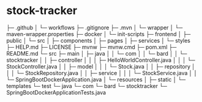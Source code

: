 # stock-tracker
├─ .github
│  └─ workflows
├─ .gitignore
├─ .mvn
│  └─ wrapper
│     └─ maven-wrapper.properties
├─ docker
│  └─ init-scripts
├─ frontend
│  ├─ public
│  └─ src
│     ├─ components
│     ├─ pages
│     ├─ services
│     └─ styles
├─ HELP.md
├─ LICENSE
├─ mvnw
├─ mvnw.cmd
├─ pom.xml
├─ README.md
└─ src
   ├─ main
   │  ├─ java
   │  │  └─ com
   │  │     └─ bard
   │  │        └─ stocktracker
   │  │           ├─ controller
   │  │           │  ├─ HelloWorldController.java
   │  │           │  └─ StockController.java
   │  │           ├─ model
   │  │           │  └─ Stock.java
   │  │           ├─ repository
   │  │           │  └─ StockRepository.java
   │  │           ├─ service
   │  │           │  └─ StockService.java
   │  │           └─ SpringBootDockerApplication.java
   │  └─ resources
   │     ├─ static
   │     └─ templates
   └─ test
      └─ java
         └─ com
            └─ bard
               └─ stocktracker
                  └─ SpringBootDockerApplicationTests.java

```
